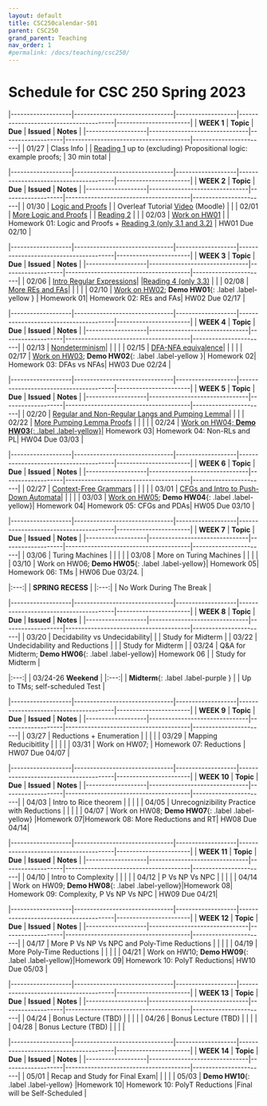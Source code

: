 ```yaml
---
layout: default
title: CSC250calendar-S01
parent: CSC250
grand_parent: Teaching
nav_order: 1
#permalink: /docs/teaching/csc250/
---
```



# Schedule for CSC 250 Spring 2023



|-------------------|-------------------------------|-------------------|---------------------------------------|-----------------------|
| **WEEK 1**        | **Topic**                     | **Due**           | **Issued**                          	| **Notes**        		|
|-------------------|-------------------------------|-------------------|---------------------------------------|-----------------------|
| 01/27            	| Class Info                   	|                	| [Reading 1](https://medium.com/how-to-build-an-asi/how-to-do-propositional-logic-503576b28bd2) up to (excluding) Propositional logic: example proofs;				 | 30 min total   		 |


|-------------------|-------------------------------|-------------------|---------------------------------------|-----------------------|
| **WEEK 2**        | **Topic**                    	| **Due**          	| **Issued**                           	| **Notes**          	|
|-------------------|-------------------------------|-------------------|---------------------------------------|-----------------------|
| 01/30             | [Logic and Proofs](lecture-02.html)             	|  				  	| Overleaf Tutorial [Video](https://smith.hosted.panopto.com/Panopto/Pages/Viewer.aspx?id=8a8745bf-b479-4875-848a-af910180359c) (Moodle)	  	|                     	|
| 02/01             | [More Logic and Proofs](lecture-03.html)           |  | [Reading 2](http://web.stanford.edu/class/archive/cs/cs103/cs103.1164/handouts/240%20Guide%20to%20Induction.pdf)  |                     |
| 02/03             | [Work on HW01](lecture-04.html)   |              		| Homework 01: Logic and Proofs + <a href="https://eng.libretexts.org/Bookshelves/Computer_Science/Programming_and_Computation_Fundamentals/Foundations_of_Computation_(Critchlow_and_Eck)/03%3A_Regular_Expressions_and_FSA's" target="_blank">Reading 3 (only 3.1 and 3.2)</a>        	| HW01 Due 02/10  		|

|-------------------|-------------------------------|-------------------|---------------------------------------|-----------------------|
| **WEEK 3**        | **Topic**                    	| **Due**          	| **Issued**                           	| **Notes**          	|
|-------------------|-------------------------------|-------------------|---------------------------------------|-----------------------|
| 02/06             | [Intro Regular Expressions](lecture-05.html)|                  	|<a href="https://eng.libretexts.org/Bookshelves/Computer_Science/Programming_and_Computation_Fundamentals/Foundations_of_Computation_(Critchlow_and_Eck)/03%3A_Regular_Expressions_and_FSA's" target="_blank">Reading 4 (only 3.3)</a>                                       |                    	|
| 02/08             | [More REs and FAs](lecture-06.html)|                  	|                                       |                    	|
| 02/10             | [Work on HW02](lecture-07.html); **Demo HW01**{: .label .label-yellow } | Homework 01| Homework 02: REs and FAs| HW02 Due 02/17 		|

|-------------------|-------------------------------|-------------------|---------------------------------------|-----------------------|
| **WEEK 4**        | **Topic**                    	| **Due**          	| **Issued**                           	| **Notes**          	|
|-------------------|-------------------------------|-------------------|---------------------------------------|-----------------------|
| 02/13             | [Nondeterminism](lecture-08.html)|                  	|                                       |                    	|
| 02/15             | [DFA-NFA equivalence](lecture-09.html)|                  	|                                       |                    	|
| 02/17             | [Work on HW03](lecture-10.html); **Demo HW02**{: .label .label-yellow }| Homework 02| Homework 03: DFAs vs NFAs| HW03 Due 02/24 		|

|-------------------|-------------------------------|-------------------|---------------------------------------|-----------------------|
| **WEEK 5**        | **Topic**                    	| **Due**          	| **Issued**                           	| **Notes**          	|
|-------------------|-------------------------------|-------------------|---------------------------------------|-----------------------|
| 02/20             | [Regular and Non-Regular Langs and Pumping Lemma](lecture-11.html)|                                       |                    	|
| 02/22             | [More Pumping Lemma Proofs](lecture-12.html)    	|                  	|                                       |                    	|
| 02/24             | [Work on HW04; **Demo HW03**{: .label .label-yellow}](lecture-13.html)| Homework 03| Homework 04: Non-RLs and PL| HW04 Due 03/03 	|

|-------------------|-------------------------------|-------------------|---------------------------------------|-----------------------|
| **WEEK 6**        | **Topic**                    	| **Due**          	| **Issued**                           	| **Notes**          	|
|-------------------|-------------------------------|-------------------|---------------------------------------|-----------------------|
| 02/27             | [Context-Free Grammars](lecture-14.html)         	|                  	|                                       |                    	|
| 03/01             | [CFGs and Intro to Push-Down Automata](lecture-15.html)|           	|                                       |                    	|
| 03/03             | [Work on HW05](lecture-16.html); **Demo HW04**{: .label .label-yellow}| Homework 04| Homework 05: CFGs and PDAs| HW05 Due 03/10 		|

|-------------------|-------------------------------|-------------------|---------------------------------------|-----------------------|
| **WEEK 7**        | **Topic**                    	| **Due**          	| **Issued**                           	| **Notes**          	|
|-------------------|-------------------------------|-------------------|---------------------------------------|-----------------------|
| 03/06             | Turing Machines             	|                  	|                                       |                    	|
| 03/08             | More on Turing Machines      	|                  	|                                       |                    	|
| 03/10             | Work on HW06; **Demo HW05**{: .label .label-yellow}| Homework 05| Homework 06: TMs	  	| HW06 Due 03/24.    	|



|:---:|
| **SPRING RECESS** |
|:---:|
|   No Work During The Break  |


|-------------------|-------------------------------|-------------------|---------------------------------------|-----------------------|
| **WEEK 8**        | **Topic**                    	| **Due**          	| **Issued**                           	| **Notes**          	|
|-------------------|-------------------------------|-------------------|---------------------------------------|-----------------------|
| 03/20             | Decidability vs Undecidability|                 	|                                       | Study for Midterm		|
| 03/22             | Undecidability and Reductions	|                  	|                                       | Study for Midterm		|
| 03/24             | Q&A for Midterm; **Demo HW06**{: .label .label-yellow}| Homework 06 |                     | Study for Midterm		|


|:---:|
| 03/24-26 **Weekend** |
|:---:|
|   **Midterm**{: .label .label-purple } |
|   Up to TMs; self-scheduled Test |


|-------------------|-------------------------------|-------------------|---------------------------------------|-----------------------|
| **WEEK 9**        | **Topic**                    	| **Due**          	| **Issued**                           	| **Notes**          	|
|-------------------|-------------------------------|-------------------|---------------------------------------|-----------------------|
| 03/27             | Reductions + Enumeration	   	|                  	|                                       |                    	|
| 03/29             | Mapping Reducibitlity        	|                  	|                                       |                    	|
| 03/31             | Work on HW07;										| Homework 07: Reductions			  	| HW07 Due 04/07     	|

|-------------------|-------------------------------|-------------------|---------------------------------------|-----------------------|
| **WEEK 10**       | **Topic**                    	| **Due**          	| **Issued**                            | **Notes**          	|
|-------------------|-------------------------------|-------------------|---------------------------------------|-----------------------|
| 04/03             | Intro to Rice theorem		   	|                  	|                                       |                    	|
| 04/05             | Unrecognizibility Practice with Reductions     	|  |                                    |                    	|
| 04/07    		| Work on HW08; **Demo HW07**{: .label .label-yellow}	|Homework 07|Homework 08: More Reductions and RT| HW08 Due 04/14|

|-------------------|-------------------------------|-------------------|---------------------------------------|-----------------------|
| **WEEK 11**       | **Topic**                    	| **Due**          	| **Issued**                            | **Notes**          	|
|-------------------|-------------------------------|-------------------|---------------------------------------|-----------------------|
| 04/10             | Intro to Complexity     		|                  	|                                       |                    	|
| 04/12             | P Vs NP Vs NPC     			|                  	|                                       |                    	|
| 04/14     | Work on HW09; **Demo HW08**{: .label .label-yellow}|Homework 08| Homework 09: Complexity, P Vs NP Vs NPC | HW09 Due 04/21|

|-------------------|-------------------------------|-------------------|---------------------------------------|-----------------------|
| **WEEK 12**       | **Topic**                    	| **Due**          	| **Issued**                            | **Notes**          	|
|-------------------|-------------------------------|-------------------|---------------------------------------|-----------------------|
| 04/17             | More P Vs NP Vs NPC and Poly-Time Reductions  |  	|                                       |                    	|
| 04/19             | More Poly-Time Reductions     |                  	|                                       |                    	|
| 04/21             | Work on HW10; **Demo HW09**{: .label .label-yellow}|Homework 09| Homework 10: PolyT Reductions| HW10 Due 05/03    |

|-------------------|-------------------------------|-------------------|---------------------------------------|-----------------------|
| **WEEK 13**       | **Topic**                    	| **Due**          	| **Issued**                            | **Notes**          	|
|-------------------|-------------------------------|-------------------|---------------------------------------|-----------------------|
| 04/24             | Bonus Lecture (TBD) 			|     				|                                       |                    	|
| 04/26             | Bonus Lecture (TBD) 			|     				|                                       |                    	|
| 04/28             | Bonus Lecture (TBD) 			|     				|                                       |                    	|

|-------------------|-------------------------------|-------------------|---------------------------------------|-----------------------|
| **WEEK 14**       | **Topic**                    	| **Due**          	| **Issued**                            | **Notes**          	|
|-------------------|-------------------------------|-------------------|---------------------------------------|-----------------------|
| 05/01             | Recap and Study for Final Exam|                  	|                                       |                    	|
| 05/03             | **Demo HW10**{: .label .label-yellow}	|Homework 10| Homework 10: PolyT Reductions	|Final will be Self-Scheduled	|

